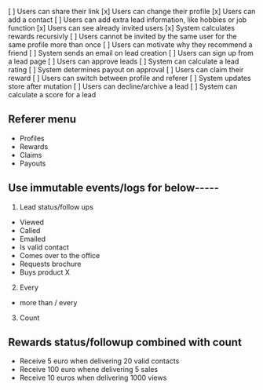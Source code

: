 
[ ] Users can share their link
[x] Users can change their profile
[x] Users can add a contact
[ ] Users can add extra lead information, like hobbies or job function
[x] Users can see already invited users
[x] System calculates rewards recursivly
[ ] Users cannot be invited by the same user for the same profile more than once
[ ] Users can motivate why they recommend a friend
[ ] System sends an email on lead creation
[ ] Users can sign up from a lead page
[ ] Users can approve leads
[ ] System can calculate a lead rating
[ ] System determines payout on approval
[ ] Users can claim their reward
[ ] Users can switch between profile and referer
[ ] System updates store after mutation
[ ] Users can decline/archive a lead
[ ] System can calculate a score for a lead



## Referer menu
- Profiles
- Rewards
- Claims
- Payouts

## Use immutable events/logs for below-----

1. Lead status/follow ups
- Viewed
- Called
- Emailed
- Is valid contact
- Comes over to the office
- Requests brochure
- Buys product X

2. Every
- more than / every

3. Count

## Rewards status/followup combined with count
- Receive 5 euro when delivering 20 valid contacts
- Receive 100 euro whene delivering 5 sales
- Receive 10 euros when delivering 1000 views
